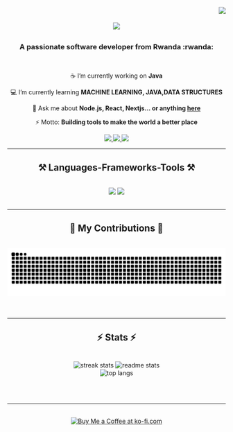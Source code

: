 <img align="right" src="![Visitor Count](https://komarev.com/ghpvc/?username=Rukundo-Bahati)
" />

<h1 align="center">
    <img src="https://readme-typing-svg.herokuapp.com/?font=Righteous&size=35&center=true&vCenter=true&width=500&height=70&duration=4000&lines=👋 Welcome to my GitHub! I'm Bahati" />
</h1>

<h3 align="center">A passionate software developer from Rwanda :rwanda:</h3>

<br/>

<div align="center">
 
 :coffee: I’m currently working on **Java**
 
 :computer: I’m currently learning **MACHINE LEARNING, JAVA,DATA STRUCTURES**

💬 Ask me about **Node.js, React, Nextjs... or anything [here](https://portfolio-bahati-v7e1.vercel.app/)**

⚡ Motto: **Building tools to make the world a better place**

</div>
 
<div align="center"> 
  <a href="mailto:rukundorca@gmail.com">
    <img src="https://img.shields.io/badge/Gmail-333333?style=for-the-badge&logo=gmail&logoColor=red" />
  </a>
  <a href="https://www.linkedin.com/in/bahati-samuel-293578302" target="_blank">
    <img src="https://img.shields.io/badge/LinkedIn-0077B5?style=for-the-badge&logo=linkedin&logoColor=white" target="_blank" />
  </a>
  <a href="https://portfolio-bahati-v7e1.vercel.app/" target="_blank">
     <img src="https://img.shields.io/badge/Portfolio-FF5722?style=for-the-badge&logo=todoist&logoColor=white" target="_blank" />
  </a>
</div>

<hr/>
 
<h2 align="center">⚒️ Languages-Frameworks-Tools ⚒️</h2>
<br/>
<div align="center">
    <img src="https://skillicons.dev/icons?i=react,bootstrap,html,css,vscode,github,figma,tailwind,git,java" />
    <img src="https://skillicons.dev/icons?i=nodejs,python,javascript,typescript,express,java,mongodb,c,nextjs,mysql,flask" /><br>
</div>

<br/>
<hr/>

<div align="center">
  <h2>🐍 My Contributions 🐍</h2>
  <br>
  <img alt="snake eating my contributions" src="https://raw.githubusercontent.com/Rukundo-Bahati/Rukundo-Bahati/output/github-contribution-grid-snake.svg" />
  <br/><br/><br/>
</div>

<hr/>

<h2 align="center">⚡ Stats ⚡</h2>
<br>
<div align="center">
  <img width=390 src="https://github-readme-stats.vercel.app/?user=Rukundo-Bahati&count_private=true&theme=react&border_radius=10" alt="streak stats" />
  <img width=390 src="https://github-readme-streak-stats-six-jet.vercel.app/api?username=Rukundo-Bahati&count_private=true&show_icons=true&theme=react&rank_icon=github&border_radius=10" alt="readme stats" />
  <br/>
  <img width=325 align="center" src="https://streak-stats.demolab.com/?user=Rukundo-Bahati&hide=HTML&langs_count=8&layout=compact&theme=react&border_radius=10&size_weight=0.5&count_weight=0.5&exclude_repo=github-readme-stats" alt="top langs" />
</div>

<br/><br/>

<hr/>

<br/>

<div align="center">
  <a href='https://ko-fi.com/V7V4RAK9C' target='_blank'>
    <img height='64' style='border:0px;height:64px;' src='https://storage.ko-fi.com/cdn/kofi1.png?v=3' border='0' alt='Buy Me a Coffee at ko-fi.com' />
  </a>
</div>

<br/>

